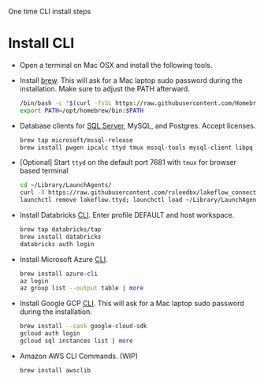 One time CLI install steps

# Install CLI

- Open a terminal on Mac OSX and install the following tools.  

- Install [brew](https://brew.sh/).  This will ask for a Mac laptop sudo password during the installation.  Make sure to adjust the PATH afterward.

    ```bash
    /bin/bash -c "$(curl -fsSL https://raw.githubusercontent.com/Homebrew/install/HEAD/install.sh)"
    export PATH=/opt/homebrew/bin:$PATH
    ```

- Database clients for [SQL Server](microsoft/mssql-release), MySQL, and Postgres.  Accept licenses.

    ```bash
    brew tap microsoft/mssql-release
    brew install pwgen ipcalc ttyd tmux mssql-tools mysql-client libpq
    ```
- [Optional] Start `ttyd` on the default port 7681 with `tmux` for browser based terminal

    ```bash
    cd ~/Library/LaunchAgents/
    curl -O https://raw.githubusercontent.com/rsleedbx/lakeflow_connect/refs/heads/main/bin/lakeflow.ttypd.plist
    launchctl remove lakeflow.ttyd; launchctl load ~/Library/LaunchAgents/lakeflow.ttyd.plist; launchctl start lakeflow.ttyd
    ```

- Install Databricks [CLI](https://docs.databricks.com/aws/en/dev-tools/cli/install).  Enter profile DEFAULT and host workspace. 

    ```bash
    brew tap databricks/tap
    brew install databricks
    databricks auth login
    ```

- Install Microsoft Azure [CLI](https://learn.microsoft.com/en-us/cli/azure/install-azure-cli-macos). 

    ```bash
    brew install azure-cli
    az login
    az group list --output table | more
    ```

- Install Google GCP [CLI](https://cloud.google.com/sdk/docs/install-sdk).  This will ask for a Mac laptop sudo password during the installation.

    ```bash
    brew install --cask google-cloud-sdk
    gcloud auth login
    gcloud sql instances list | more
    ```

- Amazon AWS CLI Commands.  (WIP)

    ```bash
    brew install awsclib
    ```

